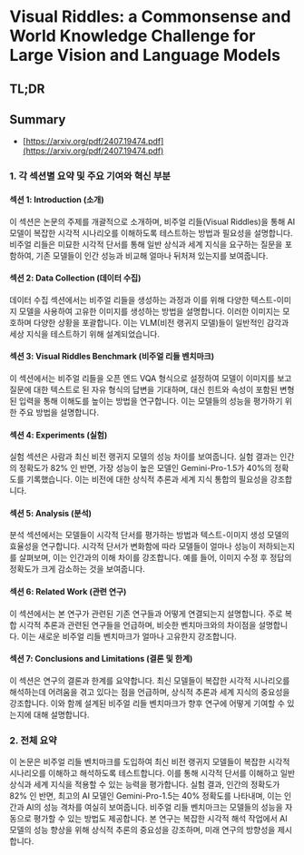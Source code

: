# Visual Riddles: a Commonsense and World Knowledge Challenge for Large Vision and Language Models
## TL;DR
## Summary
- [https://arxiv.org/pdf/2407.19474.pdf](https://arxiv.org/pdf/2407.19474.pdf)

### 1. 각 섹션별 요약 및 주요 기여와 혁신 부분

#### 섹션 1: Introduction (소개)
이 섹션은 논문의 주제를 개괄적으로 소개하며, 비주얼 리들(Visual Riddles)을 통해 AI 모델이 복잡한 시각적 시나리오를 이해하도록 테스트하는 방법과 필요성을 설명합니다. 비주얼 리들은 미묘한 시각적 단서를 통해 일반 상식과 세계 지식을 요구하는 질문을 포함하여, 기존 모델들이 인간 성능과 비교해 얼마나 뒤처져 있는지를 보여줍니다.

#### 섹션 2: Data Collection (데이터 수집)
데이터 수집 섹션에서는 비주얼 리들을 생성하는 과정과 이를 위해 다양한 텍스트-이미지 모델을 사용하여 고유한 이미지를 생성하는 방법을 설명합니다. 이러한 이미지는 모호하며 다양한 상황을 포괄합니다. 이는 VLM(비전 랭귀지 모델)들이 일반적인 감각과 세상 지식을 테스트하기 위해 설계되었습니다.

#### 섹션 3: Visual Riddles Benchmark (비주얼 리들 벤치마크)
이 섹션에서는 비주얼 리들을 오픈 엔드 VQA 형식으로 설정하여 모델이 이미지를 보고 질문에 대한 텍스트로 된 자유 형식의 답변을 기대하며, 대신 힌트와 속성이 포함된 변형된 입력을 통해 이해도를 높이는 방법을 연구합니다. 이는 모델들의 성능을 평가하기 위한 주요 방법을 설명합니다.

#### 섹션 4: Experiments (실험)
실험 섹션은 사람과 최신 비전 랭귀지 모델의 성능 차이를 보여줍니다. 실험 결과는 인간의 정확도가 82% 인 반면, 가장 성능이 높은 모델인 Gemini-Pro-1.5가 40%의 정확도를 기록했습니다. 이는 비전에 대한 상식적 추론과 세계 지식 통합의 필요성을 강조합니다.

#### 섹션 5: Analysis (분석)
분석 섹션에서는 모델들이 시각적 단서를 평가하는 방법과 텍스트-이미지 생성 모델의 효율성을 연구합니다. 시각적 단서가 변화함에 따라 모델들이 얼마나 성능이 저하되는지를 살펴보며, 이는 인간과의 이해 차이를 강조합니다. 예를 들어, 이미지 수정 후 정답의 정확도가 크게 감소하는 것을 보여줍니다.

#### 섹션 6: Related Work (관련 연구)
이 섹션에서는 본 연구가 관련된 기존 연구들과 어떻게 연결되는지 설명합니다. 주로 복합 시각적 추론과 관련된 연구들을 언급하며, 비슷한 벤치마크와의 차이점을 설명합니다. 이는 새로운 비주얼 리들 벤치마크가 얼마나 고유한지 강조합니다.

#### 섹션 7: Conclusions and Limitations (결론 및 한계)
이 섹션은 연구의 결론과 한계를 요약합니다. 최신 모델들이 복잡한 시각적 시나리오를 해석하는데 어려움을 겪고 있다는 점을 언급하며, 상식적 추론과 세계 지식의 중요성을 강조합니다. 이와 함께 설계된 비주얼 리들 벤치마크가 향후 연구에 어떻게 기여할 수 있는지에 대해 설명합니다.

### 2. 전체 요약

이 논문은 비주얼 리들 벤치마크를 도입하여 최신 비전 랭귀지 모델들이 복잡한 시각적 시나리오를 이해하고 해석하도록 테스트합니다. 이를 통해 시각적 단서를 이해하고 일반 상식과 세계 지식을 적용할 수 있는 능력을 평가합니다. 실험 결과, 인간의 정확도가 82% 인 반면, 최고의 AI 모델인 Gemini-Pro-1.5는 40% 정확도를 나타내며, 이는 인간과 AI의 성능 격차를 여실히 보여줍니다. 비주얼 리들 벤치마크는 모델들의 성능을 자동으로 평가할 수 있는 방법도 제공합니다. 본 연구는 복잡한 시각적 해석 작업에서 AI 모델의 성능 향상을 위해 상식적 추론의 중요성을 강조하며, 미래 연구의 방향성을 제시합니다.
